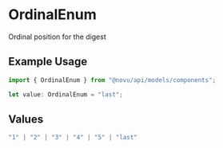 # OrdinalEnum

Ordinal position for the digest

## Example Usage

```typescript
import { OrdinalEnum } from "@novu/api/models/components";

let value: OrdinalEnum = "last";
```

## Values

```typescript
"1" | "2" | "3" | "4" | "5" | "last"
```
